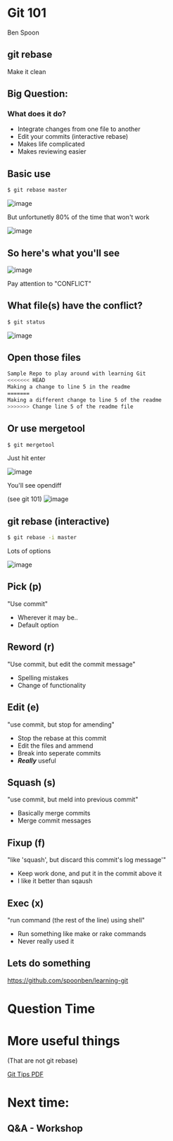 # Git 101
Ben Spoon


## git rebase
Make it clean


## Big Question:
### What does it do?


 * Integrate changes from one file to another
 * Edit your commits (interactive rebase) 
 * Makes life complicated
 * Makes reviewing easier


## Basic use
```bash
$ git rebase master
```


![image](../images/crossed-fingers.jpg)


But unfortunetly 80% of the time that won't work

![image](../images/sadpuppy.jpg)


## So here's what you'll see
![image](../images/rebase-conflict.png)

Pay attention to "CONFLICT"


## What file(s) have the conflict? 
```bash
$ git status
```

![image](../images/rebase-conflict-2.png)


## Open those files
```bash	
Sample Repo to play around with learning Git
<<<<<<< HEAD
Making a change to line 5 in the readme
=======
Making a different change to line 5 of the readme
>>>>>>> Change line 5 of the readme file
```


## Or use mergetool
```bash
$ git mergetool
```


Just hit enter

![image](../images/mergetool.png)


You'll see opendiff 

(see git 101)
![image](../images/mergetool-2.png)


## git rebase (interactive)
```bash 
$ git rebase -i master
```


Lots of options

![image](../images/rebase-i.png)


## Pick (p)
"Use commit"

* Wherever it may be.. 
* Default option


## Reword (r)
"Use commit, but edit the commit message"

* Spelling mistakes
* Change of functionality


## Edit (e)
"use commit, but stop for amending"

* Stop the rebase at this commit
* Edit the files and ammend 
* Break into seperate commits 
* _**Really**_ useful


## Squash (s)
"use commit, but meld into previous commit"

* Basically merge commits
* Merge commit messages


## Fixup (f)
"like 'squash', but discard this commit's log message'"

* Keep work done, and put it in the commit above it
* I like it better than sqaush


## Exec (x)
"run command (the rest of the line) using shell"

* Run something like make or rake commands
* Never really used it 


## Lets do something
https://github.com/spoonben/learning-git


# Question Time



# More useful things
(That are not git rebase)

[Git Tips PDF](https://github.com/spoonben/learning-git/blob/master/bens-GitTips!-110414-1133-28.pdf?raw=true)



# Next time: 
## Q&A - Workshop